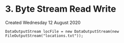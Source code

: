 # 3. Byte Stream Read Write
Created Wednesday 12 August 2020

	DataOutputStream locFile = new DataOutputStream(new FileOutputStream("locations.txt"));
	

